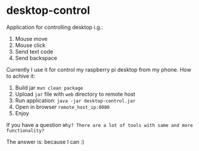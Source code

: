 # desktop-control
Application for controlling desktop i.g.:
1. Mouse move
1. Mouse click
1. Send text code
1. Send backspace

Currently I use it for control my raspberry pi desktop from my phone.
How to achive it:
1. Build jar `mvn clean package`
1. Upload `jar` file with `web` directory to remote host
1. Run application: `java -jar desktop-control.jar`
1. Open in browser `remote_host_ip:8080`
1. Enjoy


If you have a question `Why? There are a lot of tools with same and more functionality?`

The answer is: because I can :)
